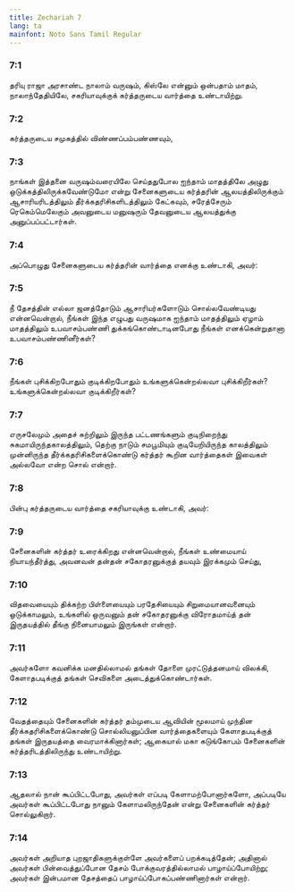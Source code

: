 ```yaml
---
title: Zechariah 7
lang: ta
mainfont: Noto Sans Tamil Regular
---
```


###  7:1

தரியு ராஜா அரசாண்ட நாலாம் வருஷம், கிஸ்லே என்னும் ஒன்பதாம் மாதம், நாலாந்தேதியிலே, சகரியாவுக்குக் கர்த்தருடைய வார்த்தை உண்டாயிற்று.

###  7:2

கர்த்தருடைய சமுகத்தில் விண்ணப்பம்பண்ணவும்,

###  7:3

நாங்கள் இத்தனை வருஷம்வரையிலே செய்ததுபோல ஐந்தாம் மாதத்திலே அழுது ஒடுக்கத்திலிருக்கவேண்டுமோ என்று சேனைகளுடைய கர்த்தரின் ஆலயத்திலிருக்கும் ஆசாரியரிடத்திலும் தீர்க்கதரிசிகளிடத்திலும் கேட்கவும், சரேத்சேரும் ரெகெம்மெலேகும் அவனுடைய மனுஷரும் தேவனுடைய ஆலயத்துக்கு அனுப்பப்பட்டார்கள்.

###  7:4

அப்பொழுது சேனைகளுடைய கர்த்தரின் வார்த்தை எனக்கு உண்டாகி, அவர்:

###  7:5

நீ தேசத்தின் எல்லா ஜனத்தோடும் ஆசாரியர்களோடும் சொல்லவேண்டியது என்னவென்றால், நீங்கள் இந்த எழுபது வருஷமாக ஐந்தாம் மாதத்திலும் ஏழாம் மாதத்திலும் உபவாசம்பண்ணி துக்கங்கொண்டாடினபோது நீங்கள் எனக்கென்றுதானா உபவாசம்பண்ணினீர்கள்?

###  7:6

நீங்கள் புசிக்கிறபோதும் குடிக்கிறபோதும் உங்களுக்கென்றல்லவா புசிக்கிறீர்கள்? உங்களுக்கென்றல்லவா குடிக்கிறீர்கள்?

###  7:7

எருசலேமும் அதைச் சுற்றிலும் இருந்த பட்டணங்களும் குடிநிறைந்து சுகமாயிருந்தகாலத்திலும், தெற்கு நாடும் சமபூமியும் குடியேறியிருந்த காலத்திலும் முன்னிருந்த தீர்க்கதரிசிகளைக்கொண்டு கர்த்தர் கூறின வார்த்தைகள் இவைகள் அல்லவோ என்ற சொல் என்றார்.

###  7:8

பின்பு கர்த்தருடைய வார்த்தை சகரியாவுக்கு உண்டாகி, அவர்:

###  7:9

சேனைகளின் கர்த்தர் உரைக்கிறது என்னவென்றால், நீங்கள் உண்மையாய் நியாயந்தீர்த்து, அவனவன் தன்தன் சகோதரனுக்குத் தயவும் இரக்கமும் செய்து,

###  7:10

விதவையையும் திக்கற்ற பிள்ளையையும் பரதேசியையும் சிறுமையானவனையும் ஒடுக்காமலும், உங்களில் ஒருவனும் தன் சகோதரனுக்கு விரோதமாய்த் தன் இருதயத்தில் தீங்கு நினையாமலும் இருங்கள் என்றார்.

###  7:11

அவர்களோ கவனிக்க மனதில்லாமல் தங்கள் தோளை முரட்டுத்தனமாய் விலக்கி, கேளாதபடிக்குத் தங்கள் செவிகளை அடைத்துக்கொண்டார்கள்.

###  7:12

வேதத்தையும் சேனைகளின் கர்த்தர் தம்முடைய ஆவியின் மூலமாய் முந்தின தீர்க்கதரிசிகளைக்கொண்டு சொல்லியனுப்பின வார்த்தைகளையும் கேளாதபடிக்குத் தங்கள் இருதயத்தை வைரமாக்கினார்கள்; ஆகையால் மகா கடுங்கோபம் சேனைகளின் கர்த்தரிடத்திலிருந்து உண்டாயிற்று.

###  7:13

ஆதலால் நான் கூப்பிட்டபோது, அவர்கள் எப்படி கேளாமற்போனார்களோ, அப்படியே அவர்கள் கூப்பிட்டபோது நானும் கேளாமலிருந்தேன் என்று சேனைகளின் கர்த்தர் சொல்லுகிறார்.

###  7:14

அவர்கள் அறியாத புறஜாதிகளுக்குள்ளே அவர்களைப் பறக்கடித்தேன்; அதினால் அவர்கள் பின்வைத்துப்போன தேசம் போக்குவரத்தில்லாமல் பாழாய்ப்போயிற்று; அவர்கள் இன்பமான தேசத்தைப் பாழாய்ப்போகப்பண்ணினார்கள் என்றார்.

